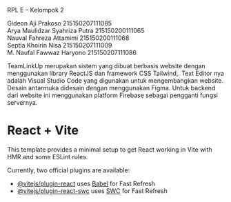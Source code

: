 RPL E – Kelompok 2

Gideon Aji Prakoso				      215150207111085  
Arya Maulidzar Syahriza Putra		215150200111065  <br>
Nauval Fahreza Attamimi			    215150200111068  <br>
Septia Khoirin Nisa				      215150207111009  <br>
M. Naufal Fawwaz Haryono			  215150207111086  <br>

TeamLinkUp merupakan sistem yang dibuat berbasis website dengan menggunakan library ReactJS dan framework CSS Tailwind,. Text Editor nya adalah Visual Studio Code yang digunakan untuk mengembangkan website. Desain antarmuka didesain dengan menggunakan Figma. Untuk backend dari website ini menggunakan platform Firebase sebagai pengganti fungsi servernya.


# React + Vite

This template provides a minimal setup to get React working in Vite with HMR and some ESLint rules.

Currently, two official plugins are available:

- [@vitejs/plugin-react](https://github.com/vitejs/vite-plugin-react/blob/main/packages/plugin-react/README.md) uses [Babel](https://babeljs.io/) for Fast Refresh
- [@vitejs/plugin-react-swc](https://github.com/vitejs/vite-plugin-react-swc) uses [SWC](https://swc.rs/) for Fast Refresh
